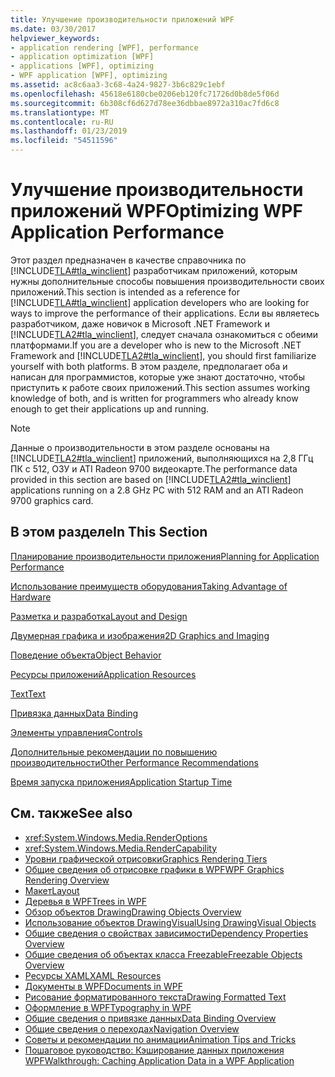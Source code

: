```yaml
---
title: Улучшение производительности приложений WPF
ms.date: 03/30/2017
helpviewer_keywords:
- application rendering [WPF], performance
- application optimization [WPF]
- applications [WPF], optimizing
- WPF application [WPF], optimizing
ms.assetid: ac8c6aa3-3c68-4a24-9827-3b6c829c1ebf
ms.openlocfilehash: 45618e6180cbe0206eb120fc71726d0b8de5f06d
ms.sourcegitcommit: 6b308cf6d627d78ee36dbbae8972a310ac7fd6c8
ms.translationtype: MT
ms.contentlocale: ru-RU
ms.lasthandoff: 01/23/2019
ms.locfileid: "54511596"
---
```

# <a name="optimizing-wpf-application-performance"></a><span data-ttu-id="32158-102">Улучшение производительности приложений WPF</span><span class="sxs-lookup"><span data-stu-id="32158-102">Optimizing WPF Application Performance</span></span>
<span data-ttu-id="32158-103">Этот раздел предназначен в качестве справочника по [!INCLUDE[TLA#tla_winclient](../../../../includes/tlasharptla-winclient-md.md)] разработчикам приложений, которым нужны дополнительные способы повышения производительности своих приложений.</span><span class="sxs-lookup"><span data-stu-id="32158-103">This section is intended as a reference for [!INCLUDE[TLA#tla_winclient](../../../../includes/tlasharptla-winclient-md.md)] application developers who are looking for ways to improve the performance of their applications.</span></span> <span data-ttu-id="32158-104">Если вы являетесь разработчиком, даже новичок в Microsoft .NET Framework и [!INCLUDE[TLA2#tla_winclient](../../../../includes/tla2sharptla-winclient-md.md)], следует сначала ознакомиться с обеими платформами.</span><span class="sxs-lookup"><span data-stu-id="32158-104">If you are a developer who is new to the Microsoft .NET Framework and [!INCLUDE[TLA2#tla_winclient](../../../../includes/tla2sharptla-winclient-md.md)], you should first familiarize yourself with both platforms.</span></span> <span data-ttu-id="32158-105">В этом разделе, предполагает оба и написан для программистов, которые уже знают достаточно, чтобы приступить к работе своих приложений.</span><span class="sxs-lookup"><span data-stu-id="32158-105">This section assumes working knowledge of both, and is written for programmers who already know enough to get their applications up and running.</span></span>  
  
> [!NOTE]
>  <span data-ttu-id="32158-106">Данные о производительности в этом разделе основаны на [!INCLUDE[TLA2#tla_winclient](../../../../includes/tla2sharptla-winclient-md.md)] приложений, выполняющихся на 2,8 ГГц ПК с 512, ОЗУ и ATI Radeon 9700 видеокарте.</span><span class="sxs-lookup"><span data-stu-id="32158-106">The performance data provided in this section are based on [!INCLUDE[TLA2#tla_winclient](../../../../includes/tla2sharptla-winclient-md.md)] applications running on a 2.8 GHz PC with 512 RAM and an ATI Radeon 9700 graphics card.</span></span>  
  
## <a name="in-this-section"></a><span data-ttu-id="32158-107">В этом разделе</span><span class="sxs-lookup"><span data-stu-id="32158-107">In This Section</span></span>  
 [<span data-ttu-id="32158-108">Планирование производительности приложения</span><span class="sxs-lookup"><span data-stu-id="32158-108">Planning for Application Performance</span></span>](../../../../docs/framework/wpf/advanced/planning-for-application-performance.md)  
  
 [<span data-ttu-id="32158-109">Использование преимуществ оборудования</span><span class="sxs-lookup"><span data-stu-id="32158-109">Taking Advantage of Hardware</span></span>](../../../../docs/framework/wpf/advanced/optimizing-performance-taking-advantage-of-hardware.md)  
  
 [<span data-ttu-id="32158-110">Разметка и разработка</span><span class="sxs-lookup"><span data-stu-id="32158-110">Layout and Design</span></span>](../../../../docs/framework/wpf/advanced/optimizing-performance-layout-and-design.md)  
  
 [<span data-ttu-id="32158-111">Двумерная графика и изображения</span><span class="sxs-lookup"><span data-stu-id="32158-111">2D Graphics and Imaging</span></span>](../../../../docs/framework/wpf/advanced/optimizing-performance-2d-graphics-and-imaging.md)  
  
 [<span data-ttu-id="32158-112">Поведение объекта</span><span class="sxs-lookup"><span data-stu-id="32158-112">Object Behavior</span></span>](../../../../docs/framework/wpf/advanced/optimizing-performance-object-behavior.md)  
  
 [<span data-ttu-id="32158-113">Ресурсы приложений</span><span class="sxs-lookup"><span data-stu-id="32158-113">Application Resources</span></span>](../../../../docs/framework/wpf/advanced/optimizing-performance-application-resources.md)  
  
 [<span data-ttu-id="32158-114">Text</span><span class="sxs-lookup"><span data-stu-id="32158-114">Text</span></span>](../../../../docs/framework/wpf/advanced/optimizing-performance-text.md)  
  
 [<span data-ttu-id="32158-115">Привязка данных</span><span class="sxs-lookup"><span data-stu-id="32158-115">Data Binding</span></span>](../../../../docs/framework/wpf/advanced/optimizing-performance-data-binding.md)  
  
 [<span data-ttu-id="32158-116">Элементы управления</span><span class="sxs-lookup"><span data-stu-id="32158-116">Controls</span></span>](../../../../docs/framework/wpf/advanced/optimizing-performance-controls.md)  
  
 [<span data-ttu-id="32158-117">Дополнительные рекомендации по повышению производительности</span><span class="sxs-lookup"><span data-stu-id="32158-117">Other Performance Recommendations</span></span>](../../../../docs/framework/wpf/advanced/optimizing-performance-other-recommendations.md)  
  
 [<span data-ttu-id="32158-118">Время запуска приложения</span><span class="sxs-lookup"><span data-stu-id="32158-118">Application Startup Time</span></span>](../../../../docs/framework/wpf/advanced/application-startup-time.md)  
  
## <a name="see-also"></a><span data-ttu-id="32158-119">См. также</span><span class="sxs-lookup"><span data-stu-id="32158-119">See also</span></span>
- <xref:System.Windows.Media.RenderOptions>
- <xref:System.Windows.Media.RenderCapability>
- [<span data-ttu-id="32158-120">Уровни графической отрисовки</span><span class="sxs-lookup"><span data-stu-id="32158-120">Graphics Rendering Tiers</span></span>](../../../../docs/framework/wpf/advanced/graphics-rendering-tiers.md)
- [<span data-ttu-id="32158-121">Общие сведения об отрисовке графики в WPF</span><span class="sxs-lookup"><span data-stu-id="32158-121">WPF Graphics Rendering Overview</span></span>](../../../../docs/framework/wpf/graphics-multimedia/wpf-graphics-rendering-overview.md)
- [<span data-ttu-id="32158-122">Макет</span><span class="sxs-lookup"><span data-stu-id="32158-122">Layout</span></span>](../../../../docs/framework/wpf/advanced/layout.md)
- [<span data-ttu-id="32158-123">Деревья в WPF</span><span class="sxs-lookup"><span data-stu-id="32158-123">Trees in WPF</span></span>](../../../../docs/framework/wpf/advanced/trees-in-wpf.md)
- [<span data-ttu-id="32158-124">Обзор объектов Drawing</span><span class="sxs-lookup"><span data-stu-id="32158-124">Drawing Objects Overview</span></span>](../../../../docs/framework/wpf/graphics-multimedia/drawing-objects-overview.md)
- [<span data-ttu-id="32158-125">Использование объектов DrawingVisual</span><span class="sxs-lookup"><span data-stu-id="32158-125">Using DrawingVisual Objects</span></span>](../../../../docs/framework/wpf/graphics-multimedia/using-drawingvisual-objects.md)
- [<span data-ttu-id="32158-126">Общие сведения о свойствах зависимости</span><span class="sxs-lookup"><span data-stu-id="32158-126">Dependency Properties Overview</span></span>](../../../../docs/framework/wpf/advanced/dependency-properties-overview.md)
- [<span data-ttu-id="32158-127">Общие сведения об объектах класса Freezable</span><span class="sxs-lookup"><span data-stu-id="32158-127">Freezable Objects Overview</span></span>](../../../../docs/framework/wpf/advanced/freezable-objects-overview.md)
- [<span data-ttu-id="32158-128">Ресурсы XAML</span><span class="sxs-lookup"><span data-stu-id="32158-128">XAML Resources</span></span>](../../../../docs/framework/wpf/advanced/xaml-resources.md)
- [<span data-ttu-id="32158-129">Документы в WPF</span><span class="sxs-lookup"><span data-stu-id="32158-129">Documents in WPF</span></span>](../../../../docs/framework/wpf/advanced/documents-in-wpf.md)
- [<span data-ttu-id="32158-130">Рисование форматированного текста</span><span class="sxs-lookup"><span data-stu-id="32158-130">Drawing Formatted Text</span></span>](../../../../docs/framework/wpf/advanced/drawing-formatted-text.md)
- [<span data-ttu-id="32158-131">Оформление в WPF</span><span class="sxs-lookup"><span data-stu-id="32158-131">Typography in WPF</span></span>](../../../../docs/framework/wpf/advanced/typography-in-wpf.md)
- [<span data-ttu-id="32158-132">Общие сведения о привязке данных</span><span class="sxs-lookup"><span data-stu-id="32158-132">Data Binding Overview</span></span>](../../../../docs/framework/wpf/data/data-binding-overview.md)
- [<span data-ttu-id="32158-133">Общие сведения о переходах</span><span class="sxs-lookup"><span data-stu-id="32158-133">Navigation Overview</span></span>](../../../../docs/framework/wpf/app-development/navigation-overview.md)
- [<span data-ttu-id="32158-134">Советы и рекомендации по анимации</span><span class="sxs-lookup"><span data-stu-id="32158-134">Animation Tips and Tricks</span></span>](../../../../docs/framework/wpf/graphics-multimedia/animation-tips-and-tricks.md)
- [<span data-ttu-id="32158-135">Пошаговое руководство: Кэширование данных приложения WPF</span><span class="sxs-lookup"><span data-stu-id="32158-135">Walkthrough: Caching Application Data in a WPF Application</span></span>](../../../../docs/framework/wpf/advanced/walkthrough-caching-application-data-in-a-wpf-application.md)
